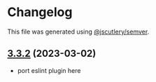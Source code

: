 # Changelog

This file was generated using [@jscutlery/semver](https://github.com/jscutlery/semver).

## [3.3.2](https://github.com/SeedCompany/libs/compare/eslint-plugin-3.3.1...eslint-plugin-3.3.2) (2023-03-02)

* port eslint plugin here
